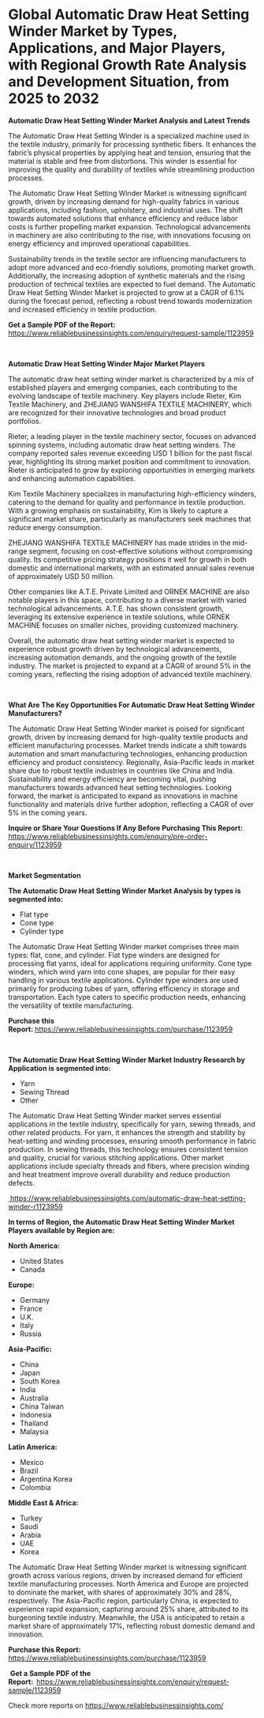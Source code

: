 <p><h1>Global Automatic Draw Heat Setting Winder Market by Types, Applications, and Major Players, with Regional Growth Rate Analysis and Development Situation, from 2025 to 2032</h1></p><p><strong>Automatic Draw Heat Setting Winder Market Analysis and Latest Trends</strong></p>
<p><p>The Automatic Draw Heat Setting Winder is a specialized machine used in the textile industry, primarily for processing synthetic fibers. It enhances the fabric’s physical properties by applying heat and tension, ensuring that the material is stable and free from distortions. This winder is essential for improving the quality and durability of textiles while streamlining production processes.</p><p>The Automatic Draw Heat Setting Winder Market is witnessing significant growth, driven by increasing demand for high-quality fabrics in various applications, including fashion, upholstery, and industrial uses. The shift towards automated solutions that enhance efficiency and reduce labor costs is further propelling market expansion. Technological advancements in machinery are also contributing to the rise, with innovations focusing on energy efficiency and improved operational capabilities.</p><p>Sustainability trends in the textile sector are influencing manufacturers to adopt more advanced and eco-friendly solutions, promoting market growth. Additionally, the increasing adoption of synthetic materials and the rising production of technical textiles are expected to fuel demand. The Automatic Draw Heat Setting Winder Market is projected to grow at a CAGR of 6.1% during the forecast period, reflecting a robust trend towards modernization and increased efficiency in textile production.</p></p>
<p><strong>Get a Sample PDF of the Report:&nbsp;</strong> <a href="https://www.reliablebusinessinsights.com/enquiry/request-sample/1123959?utm_campaign=2117&utm_medium=2&utm_source=Github&utm_content=ia&utm_term=24022025&utm_id=automatic-draw-heat-setting-winder">https://www.reliablebusinessinsights.com/enquiry/request-sample/1123959</a></p>
<p>&nbsp;</p>
<p><strong>Automatic Draw Heat Setting Winder Major Market Players</strong></p>
<p><p>The automatic draw heat setting winder market is characterized by a mix of established players and emerging companies, each contributing to the evolving landscape of textile machinery. Key players include Rieter, Kim Textile Machinery, and ZHEJIANG WANSHIFA TEXTILE MACHINERY, which are recognized for their innovative technologies and broad product portfolios.</p><p>Rieter, a leading player in the textile machinery sector, focuses on advanced spinning systems, including automatic draw heat setting winders. The company reported sales revenue exceeding USD 1 billion for the past fiscal year, highlighting its strong market position and commitment to innovation. Rieter is anticipated to grow by exploring opportunities in emerging markets and enhancing automation capabilities.</p><p>Kim Textile Machinery specializes in manufacturing high-efficiency winders, catering to the demand for quality and performance in textile production. With a growing emphasis on sustainability, Kim is likely to capture a significant market share, particularly as manufacturers seek machines that reduce energy consumption.</p><p>ZHEJIANG WANSHIFA TEXTILE MACHINERY has made strides in the mid-range segment, focusing on cost-effective solutions without compromising quality. Its competitive pricing strategy positions it well for growth in both domestic and international markets, with an estimated annual sales revenue of approximately USD 50 million.</p><p>Other companies like A.T.E. Private Limited and ORNEK MACHINE are also notable players in this space, contributing to a diverse market with varied technological advancements. A.T.E. has shown consistent growth, leveraging its extensive experience in textile solutions, while ORNEK MACHINE focuses on smaller niches, providing customized machinery.</p><p>Overall, the automatic draw heat setting winder market is expected to experience robust growth driven by technological advancements, increasing automation demands, and the ongoing growth of the textile industry. The market is projected to expand at a CAGR of around 5% in the coming years, reflecting the rising adoption of advanced textile machinery.</p></p>
<p>&nbsp;</p>
<p><strong>What Are The Key Opportunities For Automatic Draw Heat Setting Winder Manufacturers?</strong></p>
<p><p>The Automatic Draw Heat Setting Winder market is poised for significant growth, driven by increasing demand for high-quality textile products and efficient manufacturing processes. Market trends indicate a shift towards automation and smart manufacturing technologies, enhancing production efficiency and product consistency. Regionally, Asia-Pacific leads in market share due to robust textile industries in countries like China and India. Sustainability and energy efficiency are becoming vital, pushing manufacturers towards advanced heat setting technologies. Looking forward, the market is anticipated to expand as innovations in machine functionality and materials drive further adoption, reflecting a CAGR of over 5% in the coming years.</p></p>
<p><strong>Inquire or Share Your Questions If Any Before Purchasing This Report:</strong> <a href="https://www.reliablebusinessinsights.com/enquiry/pre-order-enquiry/1123959?utm_campaign=2117&utm_medium=2&utm_source=Github&utm_content=ia&utm_term=24022025&utm_id=automatic-draw-heat-setting-winder">https://www.reliablebusinessinsights.com/enquiry/pre-order-enquiry/1123959</a></p>
<p>&nbsp;</p>
<p><strong>Market Segmentation</strong></p>
<p><strong>The Automatic Draw Heat Setting Winder Market Analysis by types is segmented into:</strong></p>
<p><ul><li>Flat type</li><li>Cone type</li><li>Cylinder type</li></ul></p>
<p><p>The Automatic Draw Heat Setting Winder market comprises three main types: flat, cone, and cylinder. Flat type winders are designed for processing flat yarns, ideal for applications requiring uniformity. Cone type winders, which wind yarn into cone shapes, are popular for their easy handling in various textile applications. Cylinder type winders are used primarily for producing tubes of yarn, offering efficiency in storage and transportation. Each type caters to specific production needs, enhancing the versatility of textile manufacturing.</p></p>
<p><strong>Purchase this Report:&nbsp;</strong><a href="https://www.reliablebusinessinsights.com/purchase/1123959?utm_campaign=2117&utm_medium=2&utm_source=Github&utm_content=ia&utm_term=24022025&utm_id=automatic-draw-heat-setting-winder">https://www.reliablebusinessinsights.com/purchase/1123959</a></p>
<p>&nbsp;</p>
<p><strong>The Automatic Draw Heat Setting Winder Market Industry Research by Application is segmented into:</strong></p>
<p><ul><li>Yarn</li><li>Sewing Thread</li><li>Other</li></ul></p>
<p><p>The Automatic Draw Heat Setting Winder market serves essential applications in the textile industry, specifically for yarn, sewing threads, and other related products. For yarn, it enhances the strength and stability by heat-setting and winding processes, ensuring smooth performance in fabric production. In sewing threads, this technology ensures consistent tension and quality, crucial for various stitching applications. Other market applications include specialty threads and fibers, where precision winding and heat treatment improve overall durability and reduce production defects.</p></p>
<p><a href="https://www.reliablebusinessinsights.com/automatic-draw-heat-setting-winder-r1123959?utm_campaign=2117&utm_medium=2&utm_source=Github&utm_content=ia&utm_term=24022025&utm_id=automatic-draw-heat-setting-winder">&nbsp;https://www.reliablebusinessinsights.com/automatic-draw-heat-setting-winder-r1123959</a></p>
<p><strong>In terms of Region, the Automatic Draw Heat Setting Winder Market Players available by Region are:</strong></p>
<p>
    <p> <strong> North America: </strong>
        <ul>
            <li>United States</li>
            <li>Canada</li>
        </ul>
        </p> 
    <p> <strong> Europe: </strong>
        <ul>
            <li>Germany</li>
            <li>France</li>
            <li>U.K.</li>
            <li>Italy</li>
            <li>Russia</li>
        </ul>
        </p> 
    <p> <strong> Asia-Pacific: </strong>
        <ul>
            <li>China</li>
            <li>Japan</li>
            <li>South Korea</li>
            <li>India</li>
            <li>Australia</li>
            <li>China Taiwan</li>
            <li>Indonesia</li>
            <li>Thailand</li>
            <li>Malaysia</li>
        </ul>
        </p> 
    <p> <strong> Latin America: </strong>
        <ul>
            <li>Mexico</li>
            <li>Brazil</li>
            <li>Argentina Korea</li>
            <li>Colombia</li>
        </ul>
        </p> 
    <p> <strong> Middle East & Africa: </strong>
        <ul>
            <li>Turkey</li>
            <li>Saudi</li>
            <li>Arabia</li>
            <li>UAE</li>
            <li>Korea</li>
        </ul>
    </p>
    </p>
<p><p>The Automatic Draw Heat Setting Winder market is witnessing significant growth across various regions, driven by increased demand for efficient textile manufacturing processes. North America and Europe are projected to dominate the market, with shares of approximately 30% and 28%, respectively. The Asia-Pacific region, particularly China, is expected to experience rapid expansion, capturing around 25% share, attributed to its burgeoning textile industry. Meanwhile, the USA is anticipated to retain a market share of approximately 17%, reflecting robust domestic demand and innovation.</p></p>
<p><strong>Purchase this Report: </strong><a href="https://www.reliablebusinessinsights.com/purchase/1123959?utm_campaign=2117&utm_medium=2&utm_source=Github&utm_content=ia&utm_term=24022025&utm_id=automatic-draw-heat-setting-winder">https://www.reliablebusinessinsights.com/purchase/1123959</a></p>
<p>&nbsp;<strong>Get a Sample PDF of the Report:&nbsp;&nbsp;</strong><a href="https://www.reliablebusinessinsights.com/enquiry/request-sample/1123959?utm_campaign=2117&utm_medium=2&utm_source=Github&utm_content=ia&utm_term=24022025&utm_id=automatic-draw-heat-setting-winder">https://www.reliablebusinessinsights.com/enquiry/request-sample/1123959</a></p>
<p><strong></strong></p>
<p>Check more reports on <a href="https://www.reliablebusinessinsights.com/?utm_campaign=2117&utm_medium=2&utm_source=Github&utm_content=ia&utm_term=24022025&utm_id=automatic-draw-heat-setting-winder">https://www.reliablebusinessinsights.com/</a></p>